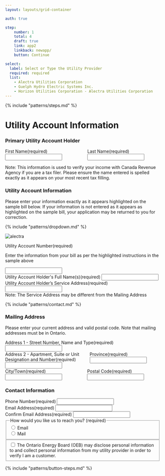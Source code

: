 ```yaml
---
layout: layouts/grid-container

auth: true

step:
    number: 1
    total: 4
    draft: true
    link: app2
    linkback: newapp/
    button: Continue

select:
  label: Select or Type the Utility Provider
  required: required
  list: 
    - Alectra Utilities Corporation
    - Guelph Hydro Electric Systems Inc.
    - Horizon Utilities Corporation - Alectra Utilities Corporation
---
```

<style>
.flex-columns { display: flex; gap: 30px;}
.full > div { width: 100%; }
.two-thirds > div:first-child {
  width: 66%;
}
img {
  cover-fit: contain;
  max-width: 90%;
}
</style>

{% include "patterns/steps.md" %}
# Utility Account Information

### Primary Utility Account Holder

<div class="flex-columns full">
<div class="ontario-form-group">
    <label class="ontario-label">
        First Name<span class="ontario-label__flag">(required)</span>
    </label>
    <input class="ontario-input two-up" type="text">
</div>
<div class="ontario-form-group">
    <label class="ontario-label">
        Last Name<span class="ontario-label__flag">(required)</span>
    </label>
    <input class="ontario-input two-up" type="text">
</div>
</div>

Note: This information is used to verify your income with Canada Revenue Agency if you are a tax filer. Please ensure the name entered is spelled exactly as it appears on your most recent tax filling. 

### Utility Account Information

Please enter your information exactly as it appears highlighted on the sample bill below. If your information is not entered as it appears as highlighted on the sample bill, your application may be returned to you for correction.

{% include "patterns/dropdown.md" %}

![alectra](/assets/imgs/alectra.jpeg)



<div class="ontario-form-group">
    <label class="ontario-label">
        Utility Account Number<span class="ontario-label__flag">(required)</span>
    </label>
    <p class="ontario-hint" id="hint-text-example-hint">Enter the information from your bill as per the highlighted instructions in the sample above </p>
    <input class="ontario-input" type="text">
</div>
<div class="ontario-form-group">
    <label class="ontario-label">
        Utility Account Holder's Full Name(s)<span class="ontario-label__flag">(required)</span>
    </label>
    <input class="ontario-input" type="text">
</div>

<div class="ontario-form-group">
    <label class="ontario-label">
        Utility Account Holder’s Service Address<span class="ontario-label__flag">(required)</span>
    </label>
    <input class="ontario-input" type="text">
</div>
Note: The Service Address may be different from the Mailing Address

{% include "patterns/contact.md" %}

### Mailing Address
Please enter your current address and valid postal code. Note that mailing addresses must be in Ontario.


<div class="ontario-form-group">
    <label class="ontario-label">
        Address 1 - Street Number, Name and Type<span class="ontario-label__flag">(required)</span>
    </label>
    <input class="ontario-input" type="text">
</div>

<div class="flex-columns two-thirds">
<div class="ontario-form-group">
    <label class="ontario-label">
        Address 2 - Apartment, Suite or Unit Designation and Number<span class="ontario-label__flag">(required)</span>
    </label>
    <input class="ontario-input" type="text">
</div>

<div class="ontario-form-group">
    <label class="ontario-label" for="text-input-example-width-20">
        Province<span class="ontario-label__flag">(required)</span>
    </label>
    <input class="ontario-input ontario-input--2-char-width" type="text" id="text-input-example-width-20">
</div>
</div>

<div class="flex-columns two-thirds">
<div class="ontario-form-group">
    <label class="ontario-label">
        City/Town<span class="ontario-label__flag">(required)</span>
    </label>
    <input class="ontario-input" type="text">
</div>

<div class="ontario-form-group">
    <label class="ontario-label" for="text-input-example-width-7">
        Postal Code<span class="ontario-label__flag">(required)</span>
    </label>
    <input class="ontario-input ontario-input--7-char-width" type="text" id="text-input-example-width-20">
</div>
</div>


### Contact Information
<div class="ontario-form-group">
    <label class="ontario-label">
        Phone Number<span class="ontario-label__flag">(required)</span>
    </label>
    <input class="ontario-input" type="text">
</div>
<div class="ontario-form-group">
    <label class="ontario-label">
        Email Address<span class="ontario-label__flag">(required)</span>
    </label>
    <input class="ontario-input" type="text">
</div>
<div class="ontario-form-group">
    <label class="ontario-label">
        Confirm Email Address<span class="ontario-label__flag">(required)</span>
    </label>
    <input class="ontario-input" type="text">
</div>


<div class="ontario-form-group" >
    <fieldset class="ontario-fieldset">
        <legend class="ontario-fieldset__legend">
            How would you like us to reach you? (required)
        </legend>
        <div class="ontario-radios">
            <div class="ontario-radios__item">
                <input class="ontario-radios__input" id="radio-button-option-1" name="radio-buttons" type="radio" value="option-1">
                <label class="ontario-label ontario-radios__label" for="radio-button-option-1">
                    Email               
                </label>
            </div>
            <div class="ontario-radios__item">
                <input class="ontario-radios__input" id="radio-button-option-2" name="radio-buttons" type="radio" value="option-2">
                <label class="ontario-label ontario-radios__label" for="radio-button-option-2">
                    Mail
                </label>
            </div>
        </div>
     </fieldset>
</div>

<div class="ontario-form-group">
    <fieldset class="ontario-fieldset">
        <div class="ontario-checkboxes">
            <div class="ontario-checkboxes__item">
                <input class="ontario-checkboxes__input" id="checkbox-option-1" name="options" type="checkbox" value="option-1">
                <label class="ontario-checkboxes__label" for="checkbox-option-1">
                    The Ontario Energy Board (OEB) may disclose personal information to and collect personal information from my utility provider in order to verify I am a customer.
                </label>
            </div>
        </div>
    </fieldset>
</div>


{% include "patterns/button-steps.md" %}
